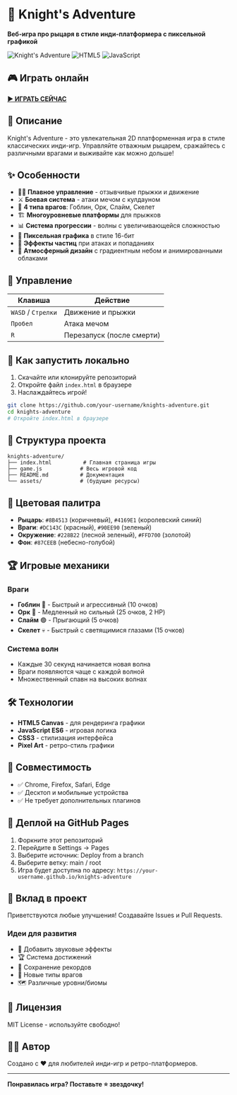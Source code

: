 # 🏰 Knight's Adventure

**Веб-игра про рыцаря в стиле инди-платформера с пиксельной графикой**

![Knight's Adventure](https://img.shields.io/badge/Game-Knight's%20Adventure-blue) ![HTML5](https://img.shields.io/badge/HTML5-Canvas-orange) ![JavaScript](https://img.shields.io/badge/JavaScript-ES6-yellow)

## 🎮 Играть онлайн

**[▶️ ИГРАТЬ СЕЙЧАС](https://your-username.github.io/knights-adventure)**

## 📖 Описание

Knight's Adventure - это увлекательная 2D платформенная игра в стиле классических инди-игр. Управляйте отважным рыцарем, сражайтесь с различными врагами и выживайте как можно дольше!

## ✨ Особенности

- 🏃‍♂️ **Плавное управление** - отзывчивые прыжки и движение
- ⚔️ **Боевая система** - атаки мечом с кулдауном
- 👹 **4 типа врагов**: Гоблин, Орк, Слайм, Скелет
- 🏗️ **Многоуровневые платформы** для прыжков
- 📊 **Система прогрессии** - волны с увеличивающейся сложностью
- 🎨 **Пиксельная графика** в стиле 16-бит
- 💫 **Эффекты частиц** при атаках и попаданиях
- 🎵 **Атмосферный дизайн** с градиентным небом и анимированными облаками

## 🎯 Управление

| Клавиша | Действие |
|---------|----------|
| `WASD` / `Стрелки` | Движение и прыжки |
| `Пробел` | Атака мечом |
| `R` | Перезапуск (после смерти) |

## 🚀 Как запустить локально

1. Скачайте или клонируйте репозиторий
2. Откройте файл `index.html` в браузере
3. Наслаждайтесь игрой!

```bash
git clone https://github.com/your-username/knights-adventure.git
cd knights-adventure
# Откройте index.html в браузере
```

## 📁 Структура проекта

```
knights-adventure/
├── index.html          # Главная страница игры
├── game.js            # Весь игровой код
├── README.md          # Документация
└── assets/            # (будущие ресурсы)
```

## 🎨 Цветовая палитра

- **Рыцарь**: `#8B4513` (коричневый), `#4169E1` (королевский синий)
- **Враги**: `#DC143C` (красный), `#90EE90` (зеленый)
- **Окружение**: `#228B22` (лесной зеленый), `#FFD700` (золотой)
- **Фон**: `#87CEEB` (небесно-голубой)

## 🏆 Игровые механики

### Враги
- **Гоблин** 👺 - Быстрый и агрессивный (10 очков)
- **Орк** 🧌 - Медленный но сильный (25 очков, 2 HP)
- **Слайм** 🟢 - Прыгающий (5 очков)
- **Скелет** 💀 - Быстрый с светящимися глазами (15 очков)

### Система волн
- Каждые 30 секунд начинается новая волна
- Враги появляются чаще с каждой волной
- Множественный спавн на высоких волнах

## 🛠️ Технологии

- **HTML5 Canvas** - для рендеринга графики
- **JavaScript ES6** - игровая логика
- **CSS3** - стилизация интерфейса
- **Pixel Art** - ретро-стиль графики

## 📱 Совместимость

- ✅ Chrome, Firefox, Safari, Edge
- ✅ Десктоп и мобильные устройства
- ✅ Не требует дополнительных плагинов

## 🚀 Деплой на GitHub Pages

1. Форкните этот репозиторий
2. Перейдите в Settings → Pages
3. Выберите источник: Deploy from a branch
4. Выберите ветку: main / root
5. Игра будет доступна по адресу: `https://your-username.github.io/knights-adventure`

## 🤝 Вклад в проект

Приветствуются любые улучшения! Создавайте Issues и Pull Requests.

### Идеи для развития
- 🎵 Добавить звуковые эффекты
- 🏆 Система достижений
- 💾 Сохранение рекордов
- 🎨 Новые типы врагов
- 🗺️ Различные уровни/биомы

## 📄 Лицензия

MIT License - используйте свободно!

## 👨‍💻 Автор

Создано с ❤️ для любителей инди-игр и ретро-платформеров.

---

**Понравилась игра? Поставьте ⭐ звездочку!**
